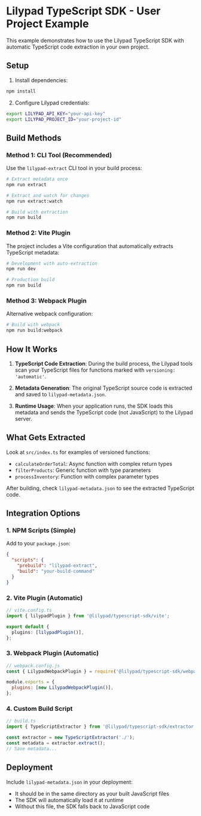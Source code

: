 # Lilypad TypeScript SDK - User Project Example

This example demonstrates how to use the Lilypad TypeScript SDK with automatic TypeScript code extraction in your own project.

## Setup

1. Install dependencies:

```bash
npm install
```

2. Configure Lilypad credentials:

```bash
export LILYPAD_API_KEY="your-api-key"
export LILYPAD_PROJECT_ID="your-project-id"
```

## Build Methods

### Method 1: CLI Tool (Recommended)

Use the `lilypad-extract` CLI tool in your build process:

```bash
# Extract metadata once
npm run extract

# Extract and watch for changes
npm run extract:watch

# Build with extraction
npm run build
```

### Method 2: Vite Plugin

The project includes a Vite configuration that automatically extracts TypeScript metadata:

```bash
# Development with auto-extraction
npm run dev

# Production build
npm run build
```

### Method 3: Webpack Plugin

Alternative webpack configuration:

```bash
# Build with webpack
npm run build:webpack
```

## How It Works

1. **TypeScript Code Extraction**: During the build process, the Lilypad tools scan your TypeScript files for functions marked with `versioning: 'automatic'`.

2. **Metadata Generation**: The original TypeScript source code is extracted and saved to `lilypad-metadata.json`.

3. **Runtime Usage**: When your application runs, the SDK loads this metadata and sends the TypeScript code (not JavaScript) to the Lilypad server.

## What Gets Extracted

Look at `src/index.ts` for examples of versioned functions:

- `calculateOrderTotal`: Async function with complex return types
- `filterProducts`: Generic function with type parameters
- `processInventory`: Function with complex parameter types

After building, check `lilypad-metadata.json` to see the extracted TypeScript code.

## Integration Options

### 1. NPM Scripts (Simple)

Add to your `package.json`:

```json
{
  "scripts": {
    "prebuild": "lilypad-extract",
    "build": "your-build-command"
  }
}
```

### 2. Vite Plugin (Automatic)

```ts
// vite.config.ts
import { lilypadPlugin } from '@lilypad/typescript-sdk/vite';

export default {
  plugins: [lilypadPlugin()],
};
```

### 3. Webpack Plugin (Automatic)

```js
// webpack.config.js
const { LilypadWebpackPlugin } = require('@lilypad/typescript-sdk/webpack');

module.exports = {
  plugins: [new LilypadWebpackPlugin()],
};
```

### 4. Custom Build Script

```ts
// build.ts
import { TypeScriptExtractor } from '@lilypad/typescript-sdk/extractor';

const extractor = new TypeScriptExtractor('./');
const metadata = extractor.extract();
// Save metadata...
```

## Deployment

Include `lilypad-metadata.json` in your deployment:

- It should be in the same directory as your built JavaScript files
- The SDK will automatically load it at runtime
- Without this file, the SDK falls back to JavaScript code
